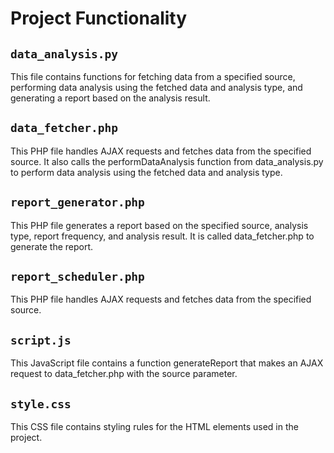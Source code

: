 # Project Functionality

## `data_analysis.py`
This file contains functions for fetching data from a specified source, performing data analysis using the fetched data and analysis type, and generating a report based on the analysis result.

## `data_fetcher.php`
This PHP file handles AJAX requests and fetches data from the specified source. It also calls the performDataAnalysis function from data_analysis.py to perform data analysis using the fetched data and analysis type.

## `report_generator.php`
This PHP file generates a report based on the specified source, analysis type, report frequency, and analysis result. It is called data_fetcher.php to generate the report.

## `report_scheduler.php`
This PHP file handles AJAX requests and fetches data from the specified source.

## `script.js`
This JavaScript file contains a function generateReport that makes an AJAX request to data_fetcher.php with the source parameter.

## `style.css`
This CSS file contains styling rules for the HTML elements used in the project.

